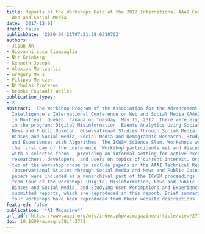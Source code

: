 ```yaml
---
title: Reports of the Workshops Held at the 2017 International AAAI Conference on
  Web and Social Media
date: '2017-12-01'
draft: false
publishDate: '2020-09-21T07:21:28.031076Z'
authors:
- Jisun An
- Giovanni Luca Ciampaglia
- Nir Grinberg
- Kenneth Joseph
- Alexios Mantzarlis
- Gregory Maus
- Filippo Menczer
- Nicholas Proferes
- Brooke Foucault Welles
publication_types:
- 2
abstract: 'The Workshop Program of the Association for the Advancement of Artificial
  Intelligence’s International Conference on Web and Social Media (AAAI-17) was held
  in Montréal, Québec, Canada on Tuesday, May 15, 2017. There were eight workshops
  in the program: Digital Misinformation, Events Analytics Using Social Media Data,
  News and Public Opinion, Observational Studies through Social Media, Perceptual
  Biases and Social Media, Social Media and Demographic Research, Studying User Perceptions
  and Experiences with Algorithms, The ICWSM Science Slam. Workshops were held on
  the first day of the conference. Workshop participants met and discussed issues
  with a selected focus — providing an informal setting for active exchange among
  researchers, developers, and users on topics of current interest. Organizers from
  two of the workshop chose to include papers in the AAAI Technical Reports series
  (Observational Studies through Social Media and News and Public Opinion). Their
  papers were included as a nonarchival part of the ICWSM proceedings. Organizers
  from four of the workshops (Digital Misinformation, News and Public Opinion, Perceptual
  Biases and Social Media, and Studying User Perceptions and Experiences with Algorithms)
  submitted reports, which are reproduced in this report. Brief summaries of the other
  four workshops have been reproduced from their website descriptions.'
featured: false
publication: '*AI Magazine*'
url_pdf: https://www.aaai.org/ojs/index.php/aimagazine/article/view/2772
doi: 10.1609/aimag.v38i4.2772
---
```


